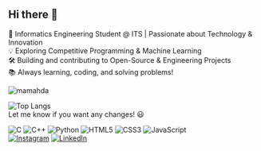 ## Hi there 👋

🧠 Informatics Engineering Student @ ITS | Passionate about Technology & Innovation  
💡 Exploring Competitive Programming & Machine Learning  
🛠️ Building and contributing to Open-Source & Engineering Projects  
📚 Always learning, coding, and solving problems!   

<p align="left"> <img src="https://komarev.com/ghpvc/?username=mamahda&label=Profile%20views&color=0e75b6&style=flat" alt="mamahda" /> </p>

![Top Langs](https://github-readme-stats.vercel.app/api/top-langs/?username=mamahda&layout=compact)  
Let me know if you want any changes! 😃  


![C](https://img.shields.io/badge/c-%2300599C.svg?style=flat&logo=c&logoColor=white) ![C++](https://img.shields.io/badge/c++-%2300599C.svg?style=flat&logo=c%2B%2B&logoColor=white) ![Python](https://img.shields.io/badge/python-3670A0?style=flat&logo=python&logoColor=ffdd54) ![HTML5](https://img.shields.io/badge/html5-%23E34F26.svg?style=flat&logo=html5&logoColor=white) ![CSS3](https://img.shields.io/badge/css3-%231572B6.svg?style=flat&logo=css3&logoColor=white) ![JavaScript](https://img.shields.io/badge/javascript-%23323330.svg?style=flat&logo=javascript&logoColor=%23F7DF1E)   
[![Instagram](https://img.shields.io/badge/Instagram-%23E4405F.svg?logo=Instagram&logoColor=white)](https://instagram.com/gbrn.mhd) [![LinkedIn](https://img.shields.io/badge/LinkedIn-%230077B5.svg?logo=linkedin&logoColor=white)](https://linkedin.com/in/Gilbran-Mahda) 
